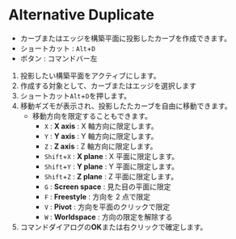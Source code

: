 # Alternative Duplicate

- カーブまたはエッジを構築平面に投影したカーブを作成できます。
- ショートカット : `Alt`+`D`
- ボタン : コマンドバー左

1. 投影したい構築平面をアクティブにします。
2. 作成する対象として、カーブまたはエッジを選択します
3. ショートカット`Alt`+`D`を押します。
4. 移動ギズモが表示され、投影したたカーブを自由に移動できます。
   - 移動方向を限定することもできます。
     - `X` : **X axis** : X 軸方向に限定します。
     - `Y` : **Y axis** : Y 軸方向に限定します。
     - `Z` : **Z axis** : Z 軸方向に限定します。
     - `Shift`+`X` : **X plane** : X 平面に限定します。
     - `Shift`+`Y` : **Y plane** : Y 平面に限定します。
     - `Shift`+`Z` : **Z plane** : Z 平面に限定します。
     - `G` : **Screen space** : 見た目の平面に限定
     - `F` : **Freestyle** : 方向を 2 点で限定
     - `V` : **Pivot** : 方向を平面のクリックで限定
     - `W` : **Worldspace** : 方向の限定を解除する
5. コマンドダイアログの**OK**または右クリックで確定します。
